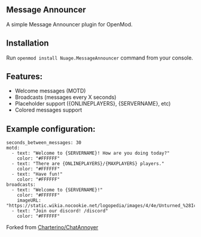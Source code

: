## Message Announcer
A simple Message Announcer plugin for OpenMod.

## Installation
Run `openmod install Nuage.MessageAnnouncer` command from your console.

## Features:
  - Welcome messages (MOTD)
  - Broadcasts (messages every X seconds)
  - Placeholder support ({ONLINEPLAYERS}, {SERVERNAME}, etc)
  - Colored messages support

## Example configuration:
```
seconds_between_messages: 30
motd:
  - text: "Welcome to {SERVERNAME}! How are you doing today?"
    color: "#FFFFFF"
  - text: "There are {ONLINEPLAYERS}/{MAXPLAYERS} players."
    color: "#FFFFFF"
  - text: "Have fun!"
    color: "#FFFFFF"
broadcasts:
  - text: "Welcome to {SERVERNAME}!"
    color: "#FFFFFF"
    imageURL: "https://static.wikia.nocookie.net/logopedia/images/4/4e/Unturned_%28Icon%29.jpg"
  - text: "Join our discord! /discord"
    color: "#FFFFFF"
```

Forked from [Charterino/ChatAnnoyer](https://github.com/Charterino/ChatAnnoyer)
